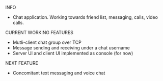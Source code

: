 INFO
- Chat application. Working towards friend list, messaging, calls, video calls.

CURRENT WORKING FEATURES
- Mutli-client chat group over TCP
- Message sending and receiving under a chat username
- Server UI and client UI implemented as console (for now)

NEXT FEATURE
- Concomitant text messaging and voice chat
